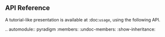 
API Reference
--------------

A tutorial-like presentation is available at :doc:`usage`, using the following API.

.. automodule:: pyradigm
   :members:
   :undoc-members:
   :show-inheritance:
